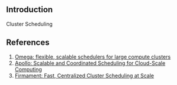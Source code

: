 ## Introduction


Cluster Scheduling


## References

1. [Omega: flexible, scalable schedulers for large compute clusters](https://web.eecs.umich.edu/~mosharaf/Readings/Omega.pdf)
1. [Apollo: Scalable and Coordinated Scheduling for Cloud-Scale Computing](https://www.usenix.org/system/files/conference/osdi14/osdi14-paper-boutin_0.pdf)
1. [Firmament: Fast, Centralized Cluster Scheduling at Scale](https://www.usenix.org/system/files/conference/osdi16/osdi16-gog.pdf)

